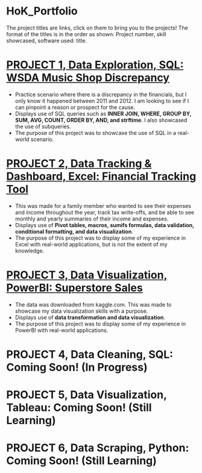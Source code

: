 # HoK_Portfolio  

The project titles are links, click on them to bring you to the projects! The format of the titles is in the order as shown: Project number, skill showcased, software used: title.

# [PROJECT 1, Data Exploration, SQL: WSDA Music Shop Discrepancy](https://github.com/keviinvh/HoK_SQL)  

- Practice scenario where there is a discrepancy in the financials, but I only know it happened between 2011 and 2012. I am looking to see if I can pinpoint a reason or prospect for the cause.  
- Displays use of SQL queries such as **INNER JOIN, WHERE, GROUP BY, SUM, AVG, COUNT, ORDER BY, AND, and strftime**. I also showcased the use of subqueries.  
- The purpose of this project was to showcase the use of SQL in a real-world scenario.  

# [PROJECT 2, Data Tracking & Dashboard, Excel: Financial Tracking Tool](https://github.com/keviinvh/HoK_Excel.git)

- This was made for a family member who wanted to see their expenses and income throughout the year, track tax write-offs, and be able to see monthly and yearly summaries of their income and expenses.
- Displays use of **Pivot tables, macros, sumifs formulas, data validation, conditional formatting, and data visualization**.
- The purpose of this project was to display some of my experience in Excel with real-world applications, but is not the extent of my knowledge.

# [PROJECT 3, Data Visualization, PowerBI: Superstore Sales](https://github.com/keviinvh/HoK_PowerBI.git)

- The data was downloaded from kaggle.com. This was made to showcase my data visualization skills with a purpose.
- Displays use of **data transformation and data visualization**.
- The purpose of this project was to display some of my experience in PowerBI with real-world applications.

# PROJECT 4, Data Cleaning, SQL: Coming Soon! (In Progress)

# PROJECT 5, Data Visualization, Tableau: Coming Soon! (Still Learning)

# PROJECT 6, Data Scraping, Python: Coming Soon! (Still Learning)



